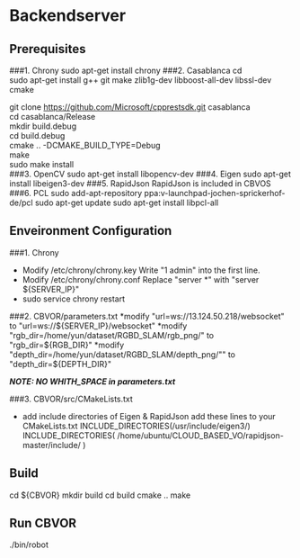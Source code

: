 # Backendserver
## Prerequisites 
###1. Chrony
sudo apt-get install chrony
###2. Casablanca
cd  
sudo apt-get install g++ git make zlib1g-dev libboost-all-dev libssl-dev cmake  

git clone https://github.com/Microsoft/cpprestsdk.git casablanca  
cd casablanca/Release  
mkdir build.debug  
cd build.debug  
cmake .. -DCMAKE_BUILD_TYPE=Debug  
make  
sudo make install  
###3. OpenCV
sudo apt-get install libopencv-dev
###4. Eigen
sudo apt-get install libeigen3-dev
###5. RapidJson
RapidJson is included in CBVOS
###6. PCL
sudo add-apt-repository ppa:v-launchpad-jochen-sprickerhof-de/pcl
sudo apt-get update
sudo apt-get install libpcl-all
## Enveironment Configuration
###1. Chrony
* Modify /etc/chrony/chrony.key
Write "1 admin" into the first line.
* Modify /etc/chrony/chrony.conf
Replace "server *" with "server ${SERVER_IP}"
* sudo service chrony restart

###2. CBVOR/parameters.txt
*modify "url=ws://13.124.50.218/websocket" to "url=ws://${SERVER_IP}/websocket"
*modify "rgb_dir=/home/yun/dataset/RGBD_SLAM/rgb_png/" to "rgb_dir=${RGB_DIR}"
*modify "depth_dir=/home/yun/dataset/RGBD_SLAM/depth_png/"" to "depth_dir=${DEPTH_DIR}"

***NOTE: NO WHITH_SPACE in parameters.txt***

###3. CBVOR/src/CMakeLists.txt
* add include directories of Eigen & RapidJson
add these lines to your CMakeLists.txt
INCLUDE_DIRECTORIES(/usr/include/eigen3/)
INCLUDE_DIRECTORIES( /home/ubuntu/CLOUD_BASED_VO/rapidjson-master/include/ )

## Build
cd ${CBVOR}
mkdir build
cd build
cmake ..
make
## Run CBVOR
./bin/robot
